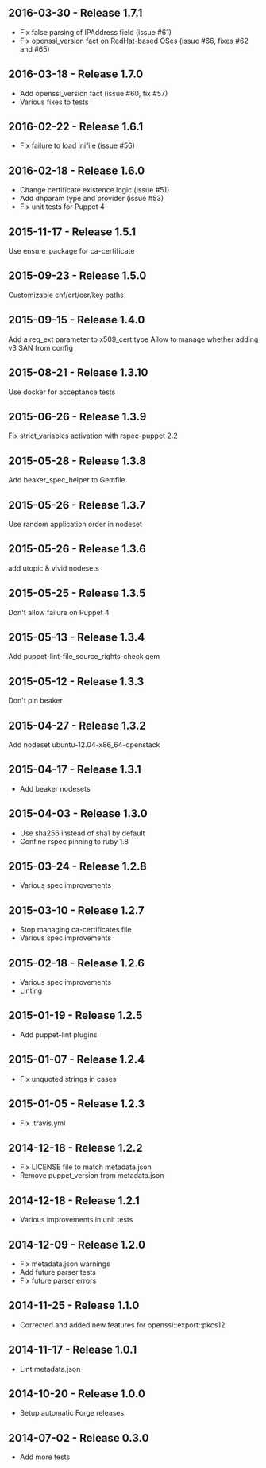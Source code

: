## 2016-03-30 - Release 1.7.1

- Fix false parsing of IPAddress field (issue #61)
- Fix openssl_version fact on RedHat-based OSes (issue #66, fixes #62 and #65)

## 2016-03-18 - Release 1.7.0

- Add openssl_version fact (issue #60, fix #57)
- Various fixes to tests

## 2016-02-22 - Release 1.6.1

- Fix failure to load inifile (issue #56)

## 2016-02-18 - Release 1.6.0

- Change certificate existence logic (issue #51)
- Add dhparam type and provider (issue #53)
- Fix unit tests for Puppet 4

## 2015-11-17 - Release 1.5.1

Use ensure_package for ca-certificate

## 2015-09-23 - Release 1.5.0

Customizable cnf/crt/csr/key paths

## 2015-09-15 - Release 1.4.0

Add a req_ext parameter to x509_cert type
Allow to manage whether adding v3 SAN from config

## 2015-08-21 - Release 1.3.10

Use docker for acceptance tests

## 2015-06-26 - Release 1.3.9

Fix strict_variables activation with rspec-puppet 2.2

## 2015-05-28 - Release 1.3.8

Add beaker_spec_helper to Gemfile

## 2015-05-26 - Release 1.3.7

Use random application order in nodeset

## 2015-05-26 - Release 1.3.6

add utopic & vivid nodesets

## 2015-05-25 - Release 1.3.5

Don't allow failure on Puppet 4

## 2015-05-13 - Release 1.3.4

Add puppet-lint-file_source_rights-check gem

## 2015-05-12 - Release 1.3.3

Don't pin beaker

## 2015-04-27 - Release 1.3.2

Add nodeset ubuntu-12.04-x86_64-openstack

## 2015-04-17 - Release 1.3.1

- Add beaker nodesets

## 2015-04-03 - Release 1.3.0

- Use sha256 instead of sha1 by default
- Confine rspec pinning to ruby 1.8

## 2015-03-24 - Release 1.2.8

- Various spec improvements

## 2015-03-10 - Release 1.2.7

- Stop managing ca-certificates file
- Various spec improvements

## 2015-02-18 - Release 1.2.6

- Various spec improvements
- Linting

## 2015-01-19 - Release 1.2.5

- Add puppet-lint plugins

## 2015-01-07 - Release 1.2.4

- Fix unquoted strings in cases

## 2015-01-05 - Release 1.2.3

- Fix .travis.yml

## 2014-12-18 - Release 1.2.2

- Fix LICENSE file to match metadata.json
- Remove puppet_version from metadata.json

## 2014-12-18 - Release 1.2.1

- Various improvements in unit tests

## 2014-12-09 - Release 1.2.0

- Fix metadata.json warnings
- Add future parser tests
- Fix future parser errors

## 2014-11-25 - Release 1.1.0

- Corrected and added new features for openssl::export::pkcs12

## 2014-11-17 - Release 1.0.1

- Lint metadata.json

## 2014-10-20 - Release 1.0.0

- Setup automatic Forge releases

## 2014-07-02 - Release 0.3.0

- Add more tests

